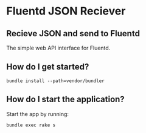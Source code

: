 # Fluentd JSON Reciever

## Recieve JSON and send to Fluentd

The simple web API interface for Fluentd.

## How do I get started?

    bundle install --path=vendor/bundler

## How do I start the application?

Start the app by running:

    bundle exec rake s

